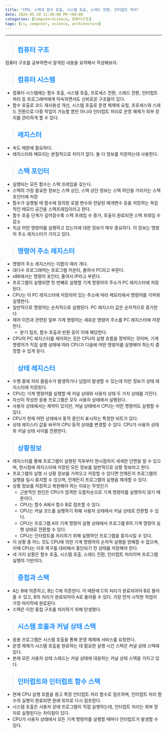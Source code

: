 ```yaml
---
title: "CPU, 스택과 함수 호출, 시스템 호출, 스레드 전환, 인터럽트 처리"
date: 2024-05-20 11:30:00 PM +09:00
categories: [ComputerScience, 컴퓨터구조]
tags: [cs, computer, science, architecture]
---
```

***

>## <span style='color:#1E90FF'>컴퓨터 구조</span>
컴퓨터 구조를 공부하면서 알게된 내용을 요약해서 작성해보자. <br>

>## <span style='color:#1E90FF'>컴퓨터 시스템</span>
- 컴퓨터 시스템에는 함수 호출, 시스템 호출, 프로세스 전환, 스레드 전환, 인터럽트 처리 등 프로그래머에게 익숙하면서도 신비로운 구조들이 있다. <br>
- 함수 호출로 코드 재사용성 개선, 시스템 호출로 운영 체제에 요청, 프로세스와 스레드 전환으로 다중 작업이 가능할 뿐만 아니라 인터럽트 처리로 운영 체제가 외부 장치를 관리하게 할 수 있다. <br>

>## <span style='color:#1E90FF'>레지스터</span>
- 속도 때문에 필요하다. <br>
- 레지스터와 메모리는 본질적으로 차이가 없다. 둘 다 정보를 저장하는데 사용한다. <br>

>## <span style='color:#1E90FF'>스택 포인터</span>
- 실행되는 모든 함수는 스택 프레임을 갖는다. <br>
- 스택의 가장 중요한 정보는 스택 상단, 스택 상단 정보는 스택 하단을 가리키는 스택 포인터에 저장 <br>
- 함수가 실행될 때 함수에 정의된 로컬 변수와 전달된 매개변수 등을 저장하는 독립적인 메모리 공간을 스택프레임이라고 한다. <br>
- 함수 호출 단계가 깊어질수록 스택 프레임 수 증가, 호출이 완료되면 스택 프레임 수 감소 <br>
- 지금 어떤 명령어를 실행하고 있는지에 대한 정보가 매우 중요하다. 이 정보는 명령어 주소 레지스터가 가지고 있다. <br>

>## <span style='color:#1E90FF'>명령어 주소 레지스터</span>
- 명령어 주소 레지스터는 이름이 여러 개다. <br>
- 대다수 프로그래머는 프로그램 카운터, 줄여서 PC라고 부른다. <br>
- x86에서는 명령어 포인터, 줄여서 IP라고 부른다. <br>
- 프로그램이 실행되면 첫 번째로 실행할 기계 명령어의 주소가 PC 레지스터에 저장된다. <br>
- CPU는 이 PC 레지스터에 저장되어 있는 주소에 따라 메모리에서 명령어를 가져와 실행한다. <br>
- 일반적으로 명령어는 순차적으로 실행된다. PC 레지스터 값은 순차적으로 증가한다. <br>
- 제어 이전과 관련된 일부 기계 명령어는 새로운 명령어 주소를 PC 레지스터에 저장한다.
    - 분기 점프, 함수 호출과 반환 등이 이에 해당한다. <br>
- CPU의 PC 레지스터를 제어하는 것은 CPU의 실행 흐름을 장악하는 것이며, 기계 명령어가 직접 실행 상태에 따라 CPU가 다음에 어떤 명령어를 실행해야 하는지 결정할 수 있게 된다. <br>

>## <span style='color:#1E90FF'>상태 레지스터</span>
- 수행 중에 자리 올림수가 발생하거나 넘침이 발생할 수 있는데 이런 정보가 상태 레지스터에 저장된다. <br>
- CPU는 기계 명령어를 실행할 때 커널 상태와 사용자 상태 두 가지 상태를 가진다. <br>
- 자신이 작성한 응용 프로그램은 모두 사용자 상태에서 실행된다. <br>
- 사용자 상태에서는 제약이 있지만, 커널 상태에서 CPU는 어떤 명령어도 실행할 수 있다. <br>
- CPU가 현재 어떤 상태에서 동작 중인지 표시하는 특정한 비트가 있다. <br>
- 상태 레지스터 값을 바꾸어 CPU 동작 상태를 변경할 수 있다. CPU가 사용자 상태와 커널 상태 사이를 전환한다. <br>

>## <span style='color:#1E90FF'>상황정보</span>
- 레지스터를 통해 프로그램이 실행된 직후부터 현시점까지 세세한 단면을 알 수 있으며, 현시점에 레지스터에 저장된 모든 정보를 일반적으로 상황 정보라고 한다. <br>
- 프로그램의 실행 시 상황 정보를 가져오고 저장할 수 있다면 언제든지 프로그램의 실행을 일시 중지할 수 있으며, 언제든지 프로그램의 실행을 재개할 수 있다. <br>
- 상황 정보를 저장하고 복원해야 하는 이유는 무엇인가
    - 근본적인 원인은 CPU가 엄격한 오름차순으로 기계 명령어를 실행하지 않기 때문이다.
    - CPU는 함수 A에서 함수 B로 점프할 수 있다.
    - CPU는 커널 코드를 실행하기 위해 사용자 상태에서 커널 상태로 전환할 수 있다.
    - CPU는 프로그램 A의 기계 명령어 실행 상태에서 프로그램 B의 기계 명령어 실행 상태로 전환할 수 있다.
    - CPU는 인터럽트를 처리하기 위해 실행하던 프로그램을 중지시킬 수 있다. <br>
- 이 상황 중 어느 것도 CPU에 의한 기계 명령어의 순차적 실행을 방해할 수 없으며, 이때 CPU는 이후 복구를 대비해서 중단되기 전 상태를 저장해야 한다. <br>
- 네 가지 상황은 함수 호출, 시스템 호출, 스레드 전환, 인터럽트 처리이며 프로그램 실행의 기반이다. <br>

>## <span style='color:#1E90FF'>중첩과 스택</span>
- A는 B에 의존하고, B는 C에 의존한다. 이 때문에 C의 처리가 완료되어야 B로 돌아올 수 있고, B의 처리가 완료되어야 A로 돌아올 수 있다. 가장 먼저 시작한 작업이 가장 마지막에 완료된다. <br>
- 스택은 이런 중첩 구조를 처리하기 위해 탄생했다. <br>

>## <span style='color:#1E90FF'>시스템 호출과 커널 상태 스택</span>
- 응용 프로그램은 시스템 호출을 통해 운영 체제에 서비스를 요청한다. <br>
- 운영 체제가 시스템 호출을 완료하는 데 필요한 실행 시간 스택은 커널 상태 스택에 있다. <br>
- 본래 모든 사용자 상태 스레드는 커널 상태에 대응하는 커널 상태 스택을 가지고 있다. <br>

>## <span style='color:#1E90FF'>인터럽트와 인터럽트 함수 스택</span>
- 현재 CPU 실행 흐름을 끊고 특정 인터럽트 처리 함수로 점프하며, 인터럽트 처리 함수의 실행이 완료되면 원래 위치로 다시 점프한다. <br>
- 시스템 호출은 사용자 상태 프로그램이 직접 실행하는데, 인터럽트 처리는 외부 장치로 실행된다는 차이점이 있다. <br>
- CPU가 사용자 상태에서 모든 기계 명령어를 실행할 때마다 인터럽트가 발생할 수 있다. <br>